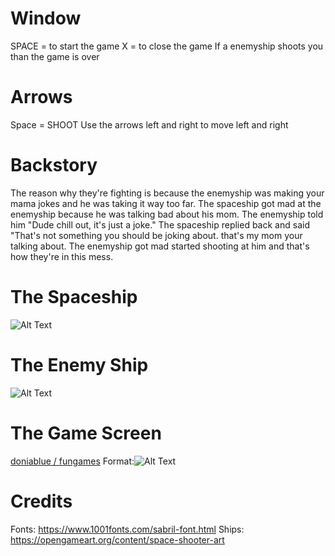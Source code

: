 
# Window 
SPACE = to start the game
X = to close the game
If a enemyship shoots you than the game is over

# Arrows
Space = SHOOT
Use the arrows left and right to move left and right


# Backstory 
The reason why they're fighting is because the enemyship was making your mama jokes and he was taking it way too far.
The spaceship got mad at the enemyship because he was talking bad about his mom. The enemyship told him "Dude chill out, it's
just a joke." The spaceship replied back and said "That's not something you should be joking about. that's my mom your talking
about. The enemyship got mad started shooting at him and that's how they're in this mess.  

# The Spaceship
![Alt Text](https://raw.githubusercontent.com/doniablue/fungames/master/assets/images/spaceship.red.png)


# The Enemy Ship
![Alt Text](https://raw.githubusercontent.com/doniablue/fungames/master/assets/images/enemyship.png)


#  The Game Screen
[doniablue / fungames](/images/space.png)
Format:![Alt Text](https://github.com/doniablue/fungames/blob/master/Screenshot%20(5).png)

# Credits
Fonts: https://www.1001fonts.com/sabril-font.html 
Ships: https://opengameart.org/content/space-shooter-art
